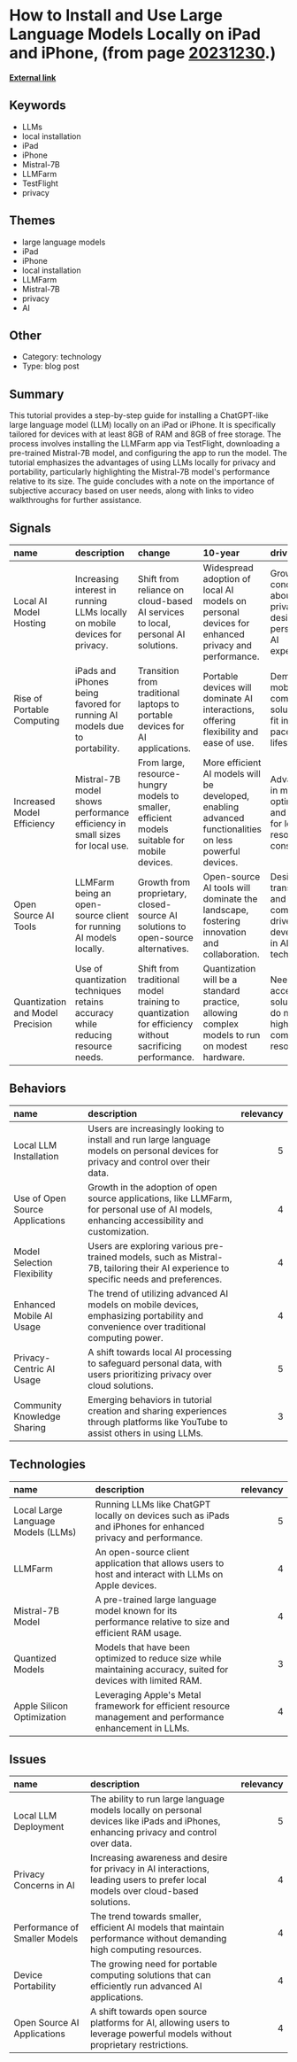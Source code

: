# __How to Install and Use Large Language Models Locally on iPad and iPhone__, (from page [20231230](https://kghosh.substack.com/p/20231230).)

__[External link](https://www.linkedin.com/pulse/using-llms-locally-ipad-iphone-maciek-j%C4%99drzejczyk-cd0zf/?utm_source=share&utm_medium=member_ios&utm_campaign=share_via)__



## Keywords

* LLMs
* local installation
* iPad
* iPhone
* Mistral-7B
* LLMFarm
* TestFlight
* privacy

## Themes

* large language models
* iPad
* iPhone
* local installation
* LLMFarm
* Mistral-7B
* privacy
* AI

## Other

* Category: technology
* Type: blog post

## Summary

This tutorial provides a step-by-step guide for installing a ChatGPT-like large language model (LLM) locally on an iPad or iPhone. It is specifically tailored for devices with at least 8GB of RAM and 8GB of free storage. The process involves installing the LLMFarm app via TestFlight, downloading a pre-trained Mistral-7B model, and configuring the app to run the model. The tutorial emphasizes the advantages of using LLMs locally for privacy and portability, particularly highlighting the Mistral-7B model's performance relative to its size. The guide concludes with a note on the importance of subjective accuracy based on user needs, along with links to video walkthroughs for further assistance.

## Signals

| name                             | description                                                                    | change                                                                                                | 10-year                                                                                                 | driving-force                                                                          |   relevancy |
|:---------------------------------|:-------------------------------------------------------------------------------|:------------------------------------------------------------------------------------------------------|:--------------------------------------------------------------------------------------------------------|:---------------------------------------------------------------------------------------|------------:|
| Local AI Model Hosting           | Increasing interest in running LLMs locally on mobile devices for privacy.     | Shift from reliance on cloud-based AI services to local, personal AI solutions.                       | Widespread adoption of local AI models on personal devices for enhanced privacy and performance.        | Growing concerns about data privacy and desire for personalized AI experiences.        |           4 |
| Rise of Portable Computing       | iPads and iPhones being favored for running AI models due to portability.      | Transition from traditional laptops to portable devices for AI applications.                          | Portable devices will dominate AI interactions, offering flexibility and ease of use.                   | Demand for mobile computing solutions that fit into a fast-paced lifestyle.            |           4 |
| Increased Model Efficiency       | Mistral-7B model shows performance efficiency in small sizes for local use.    | From large, resource-hungry models to smaller, efficient models suitable for mobile devices.          | More efficient AI models will be developed, enabling advanced functionalities on less powerful devices. | Advancements in model optimization and the need for lower resource consumption.        |           5 |
| Open Source AI Tools             | LLMFarm being an open-source client for running AI models locally.             | Growth from proprietary, closed-source AI solutions to open-source alternatives.                      | Open-source AI tools will dominate the landscape, fostering innovation and collaboration.               | Desire for transparency and community-driven development in AI technologies.           |           5 |
| Quantization and Model Precision | Use of quantization techniques retains accuracy while reducing resource needs. | Shift from traditional model training to quantization for efficiency without sacrificing performance. | Quantization will be a standard practice, allowing complex models to run on modest hardware.            | Need for accessible AI solutions that do not require high-end computational resources. |           4 |

## Behaviors

| name                            | description                                                                                                                                 |   relevancy |
|:--------------------------------|:--------------------------------------------------------------------------------------------------------------------------------------------|------------:|
| Local LLM Installation          | Users are increasingly looking to install and run large language models on personal devices for privacy and control over their data.        |           5 |
| Use of Open Source Applications | Growth in the adoption of open source applications, like LLMFarm, for personal use of AI models, enhancing accessibility and customization. |           4 |
| Model Selection Flexibility     | Users are exploring various pre-trained models, such as Mistral-7B, tailoring their AI experience to specific needs and preferences.        |           4 |
| Enhanced Mobile AI Usage        | The trend of utilizing advanced AI models on mobile devices, emphasizing portability and convenience over traditional computing power.      |           4 |
| Privacy-Centric AI Usage        | A shift towards local AI processing to safeguard personal data, with users prioritizing privacy over cloud solutions.                       |           5 |
| Community Knowledge Sharing     | Emerging behaviors in tutorial creation and sharing experiences through platforms like YouTube to assist others in using LLMs.              |           3 |

## Technologies

| name                               | description                                                                                                     |   relevancy |
|:-----------------------------------|:----------------------------------------------------------------------------------------------------------------|------------:|
| Local Large Language Models (LLMs) | Running LLMs like ChatGPT locally on devices such as iPads and iPhones for enhanced privacy and performance.    |           5 |
| LLMFarm                            | An open-source client application that allows users to host and interact with LLMs on Apple devices.            |           4 |
| Mistral-7B Model                   | A pre-trained large language model known for its performance relative to size and efficient RAM usage.          |           4 |
| Quantized Models                   | Models that have been optimized to reduce size while maintaining accuracy, suited for devices with limited RAM. |           3 |
| Apple Silicon Optimization         | Leveraging Apple's Metal framework for efficient resource management and performance enhancement in LLMs.       |           4 |

## Issues

| name                          | description                                                                                                                           |   relevancy |
|:------------------------------|:--------------------------------------------------------------------------------------------------------------------------------------|------------:|
| Local LLM Deployment          | The ability to run large language models locally on personal devices like iPads and iPhones, enhancing privacy and control over data. |           5 |
| Privacy Concerns in AI        | Increasing awareness and desire for privacy in AI interactions, leading users to prefer local models over cloud-based solutions.      |           4 |
| Performance of Smaller Models | The trend towards smaller, efficient AI models that maintain performance without demanding high computing resources.                  |           4 |
| Device Portability            | The growing need for portable computing solutions that can efficiently run advanced AI applications.                                  |           4 |
| Open Source AI Applications   | A shift towards open source platforms for AI, allowing users to leverage powerful models without proprietary restrictions.            |           4 |